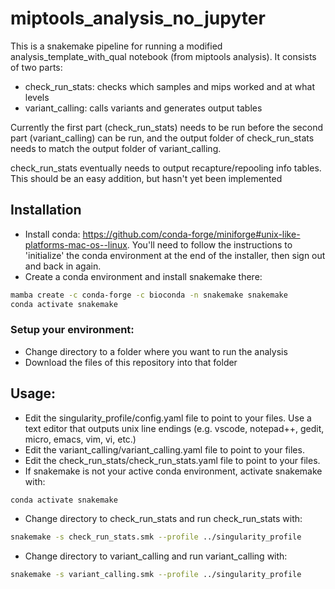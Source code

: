 # miptools_analysis_no_jupyter

This is a snakemake pipeline for running a modified analysis_template_with_qual
notebook (from miptools analysis). It consists of two parts:

 - check_run_stats: checks which samples and mips worked and at what levels
 - variant_calling: calls variants and generates output tables

Currently the first part (check_run_stats) needs to be run before the second
part (variant_calling) can be run, and the output folder of check_run_stats
needs to match the output folder of variant_calling.

check_run_stats eventually needs to output recapture/repooling info tables. This
should be an easy addition, but hasn't yet been implemented

## Installation

 - Install conda: https://github.com/conda-forge/miniforge#unix-like-platforms-mac-os--linux.
You'll need to follow the instructions to 'initialize' the conda environment at the end of the
installer, then sign out and back in again.
 - Create a conda environment and install snakemake there:
```bash
mamba create -c conda-forge -c bioconda -n snakemake snakemake
conda activate snakemake
```

### Setup your environment:
 - Change directory to a folder where you want to run the analysis
 - Download the files of this repository into that folder

## Usage:
 - Edit the singularity_profile/config.yaml file to point to your files. Use a text editor that outputs unix line endings (e.g. vscode, notepad++, gedit, micro, emacs, vim, vi, etc.)
 - Edit the variant_calling/variant_calling.yaml file to point to your files.
 - Edit the check_run_stats/check_run_stats.yaml file to point to your files.
 - If snakemake is not your active conda environment, activate snakemake with:
```bash
conda activate snakemake
```
 - Change directory to check_run_stats and run check_run_stats with:
```bash
snakemake -s check_run_stats.smk --profile ../singularity_profile
```
 - Change directory to variant_calling and run variant_calling with:
```bash
snakemake -s variant_calling.smk --profile ../singularity_profile
```
